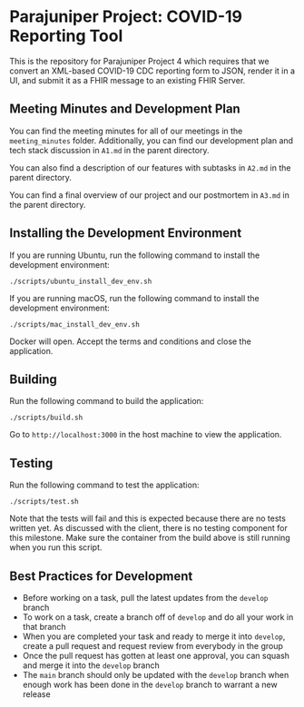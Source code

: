 # Parajuniper Project: COVID-19 Reporting Tool
This is the repository for Parajuniper Project 4 which requires that we convert an XML-based
COVID-19 CDC reporting form to JSON, render it in a UI, and submit it as a FHIR message to an
existing FHIR Server.

## Meeting Minutes and Development Plan

You can find the meeting minutes for all of our meetings in the `meeting_minutes` folder. Additionally, you can find our development plan and tech stack discussion in `A1.md` in the parent directory.

You can also find a description of our features with subtasks in `A2.md` in the parent directory. 

You can find a final overview of our project and our postmortem in `A3.md` in the parent directory. 

## Installing the Development Environment
If you are running Ubuntu, run the following command to install the development environment:
```
./scripts/ubuntu_install_dev_env.sh
```

If you are running macOS, run the following command to install the development environment:
```
./scripts/mac_install_dev_env.sh
```
Docker will open. Accept the terms and conditions and close the application.

## Building
Run the following command to build the application:
```
./scripts/build.sh
```

Go to `http://localhost:3000` in the host machine to view the application.

## Testing
Run the following command to test the application:
```
./scripts/test.sh
```
Note that the tests will fail and this is expected because there are no tests written yet. As discussed with the client, there is no testing component for this milestone.
Make sure the container from the build above is still running when you run this script.

## Best Practices for Development
- Before working on a task, pull the latest updates from the `develop` branch
- To work on a task, create a branch off of `develop` and do all your work in that branch
- When you are completed your task and ready to merge it into `develop`, create a pull request and request review from everybody in the group
- Once the pull request has gotten at least one approval, you can squash and merge it into the `develop` branch
- The `main` branch should only be updated with the `develop` branch when enough work has been done in the `develop` branch to warrant a new release